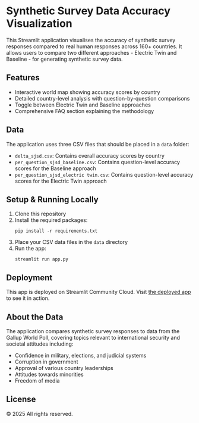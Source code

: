 # Synthetic Survey Data Accuracy Visualization

This Streamlit application visualises the accuracy of synthetic survey responses compared to real human responses across 160+ countries. It allows users to compare two different approaches - Electric Twin and Baseline - for generating synthetic survey data.

## Features

- Interactive world map showing accuracy scores by country
- Detailed country-level analysis with question-by-question comparisons
- Toggle between Electric Twin and Baseline approaches
- Comprehensive FAQ section explaining the methodology

## Data

The application uses three CSV files that should be placed in a `data` folder:

- `delta_sjsd.csv`: Contains overall accuracy scores by country
- `per_question_sjsd_baseline.csv`: Contains question-level accuracy scores for the Baseline approach
- `per_question_sjsd_electric twin.csv`: Contains question-level accuracy scores for the Electric Twin approach

## Setup & Running Locally

1. Clone this repository
2. Install the required packages:
   ```
   pip install -r requirements.txt
   ```
3. Place your CSV data files in the `data` directory
4. Run the app:
   ```
   streamlit run app.py
   ```

## Deployment

This app is deployed on Streamlit Community Cloud. Visit [the deployed app](https://your-app-url-here.streamlit.app) to see it in action.

## About the Data

The application compares synthetic survey responses to data from the Gallup World Poll, covering topics relevant to international security and societal attitudes including:

- Confidence in military, elections, and judicial systems
- Corruption in government
- Approval of various country leaderships
- Attitudes towards minorities
- Freedom of media

## License

© 2025 All rights reserved.
